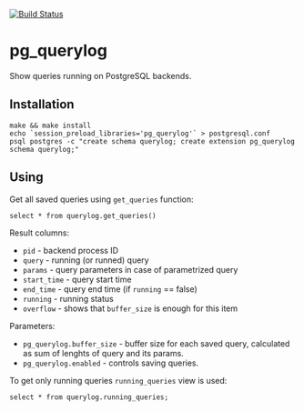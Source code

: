 [![Build Status](https://travis-ci.org/ildus/pg_querylog.svg?branch=master)](https://travis-ci.org/ildus/pg_querylog)

pg_querylog
===========

Show queries running on PostgreSQL backends.

Installation
------------

	make && make install
	echo `session_preload_libraries='pg_querylog'` > postgresql.conf
	psql postgres -c "create schema querylog; create extension pg_querylog schema querylog;"

Using
-----

Get all saved queries using `get_queries` function:

	select * from querylog.get_queries()

Result columns:

* `pid` - backend process ID
* `query` - running (or runned) query
* `params` - query parameters in case of parametrized query
* `start_time` - query start time
* `end_time` - query end time (if `running` == false)
* `running` - running status
* `overflow` - shows that `buffer_size` is enough for this item

Parameters:

* `pg_querylog.buffer_size` - buffer size for each saved query, calculated as sum of lenghts of query and its params.
* `pg_querylog.enabled` - controls saving queries.

To get only running queries `running_queries` view is used:

	select * from querylog.running_queries;
